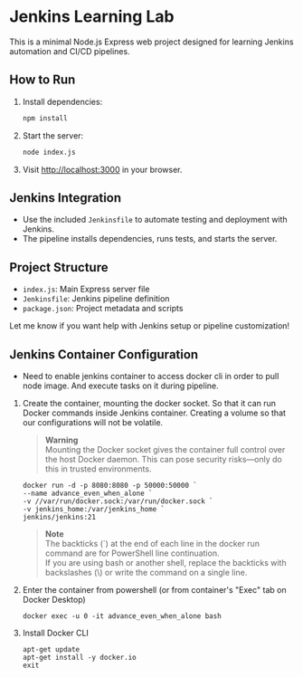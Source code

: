 # Jenkins Learning Lab

This is a minimal Node.js Express web project designed for learning Jenkins automation and CI/CD pipelines.

## How to Run

1. Install dependencies:
   ```sh
   npm install
   ```
2. Start the server:
   ```sh
   node index.js
   ```
3. Visit [http://localhost:3000](http://localhost:3000) in your browser.

## Jenkins Integration
- Use the included `Jenkinsfile` to automate testing and deployment with Jenkins.
- The pipeline installs dependencies, runs tests, and starts the server.

## Project Structure
- `index.js`: Main Express server file
- `Jenkinsfile`: Jenkins pipeline definition
- `package.json`: Project metadata and scripts

Let me know if you want help with Jenkins setup or pipeline customization!

## Jenkins Container Configuration
- Need to enable jenkins container to access docker cli in order to pull node image. And execute tasks on it during pipeline.

1. Create the container, mounting the docker socket. So that it can run Docker commands inside Jenkins container. Creating a volume so that our configurations will not be volatile.
   > **Warning**  
   > Mounting the Docker socket gives the container full control over the host Docker daemon. This can pose security risks—only do this in trusted environments.

   ```
   docker run -d -p 8080:8080 -p 50000:50000 `
   --name advance_even_when_alone `
   -v //var/run/docker.sock:/var/run/docker.sock `
   -v jenkins_home:/var/jenkins_home `
   jenkins/jenkins:21
   ```
   > **Note**  
   > The backticks (`) at the end of each line in the docker run command are for PowerShell line continuation.  
   > If you are using bash or another shell, replace the backticks with backslashes (\\) or write the command on a single line.

   
2. Enter the container from powershell (or from container's  "Exec" tab on Docker Desktop)

   ```
   docker exec -u 0 -it advance_even_when_alone bash
   ```

3. Install Docker CLI

   ```
   apt-get update
   apt-get install -y docker.io
   exit
   ```
